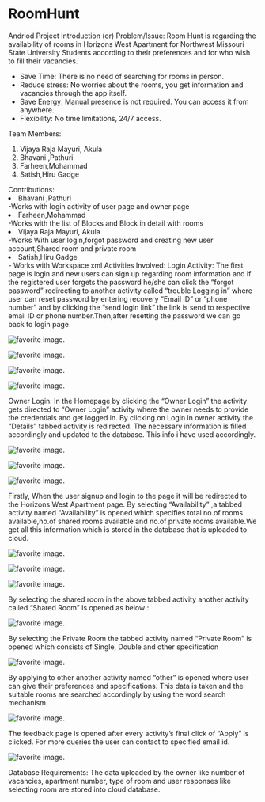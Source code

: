 # RoomHunt
Andriod Project
Introduction (or) Problem/Issue:
Room Hunt is regarding the availability of rooms in Horizons West Apartment for Northwest Missouri State University Students according to their preferences and for who wish to fill their vacancies.
<ul><li>	Save Time: There is no need of searching for rooms in person.</li>
<li>	Reduce stress: No worries about the rooms, you get information and vacancies through the app itself.</li>
<li>	Save Energy: Manual presence is not required. You can access it from anywhere.</li>
<li>  Flexibility: No time limitations, 24/7 access.
  </ul>
Team Members:
<ol>
  <li>	Vijaya Raja Mayuri, Akula </li>
<li>	Bhavani ,Pathuri </li>
<li>	Farheen,Mohammad </li>
<li>	Satish,Hiru Gadge </li>
  </ol>
Contributions:
<li>
  Bhavani ,Pathuri
  </li>-Works with login activity of user page and owner page
  <li> Farheen,Mohammad 
  </li>-Works with the list of Blocks and Block in detail with rooms
  <li>Vijaya Raja Mayuri, Akula 
  </li>-Works With user login,forgot password and creating new user account,Shared room and private room  
  <li>Satish,Hiru Gadge
  </li>- Works with Workspace xml
 Activities Involved:
 Login Activity: The first page is login and new users can sign up regarding room information and if the registered user forgets the password  he/she can click the “forgot password” redirecting to another activity called “trouble Logging in” where user can reset password by entering recovery “Email ID” or “phone number” and by clicking the “send login link” the link is send to respective email ID or phone number.Then,after resetting the password we can go back to login page
 
 ![ favorite image.](https://github.com/Vijayarajamayuri/RoomHunt/blob/master/1.PNG)
 
 
  ![ favorite image.](https://github.com/Vijayarajamayuri/RoomHunt/blob/master/2.PNG)
  
  
   ![ favorite image.](https://github.com/Vijayarajamayuri/RoomHunt/blob/master/3.PNG)
   
   
   ![ favorite image.](https://github.com/Vijayarajamayuri/RoomHunt/blob/master/4.PNG)
 
Owner Login: In the Homepage by clicking the “Owner Login” the activity gets directed to “Owner Login” activity where the owner needs to provide the credentials and get logged in. By clicking on Login in owner activity the “Details” tabbed activity is redirected. The necessary information is filled accordingly and updated to the database. This info i have used accordingly.


 ![ favorite image.](https://github.com/Vijayarajamayuri/RoomHunt/blob/master/5.PNG)


 ![ favorite image.](https://github.com/Vijayarajamayuri/RoomHunt/blob/master/6.PNG)
 
 
  ![ favorite image.](https://github.com/Vijayarajamayuri/RoomHunt/blob/master/7.PNG)
 
 
Firstly, When the user signup and login to the page it will be redirected to the Horizons West Apartment page. By selecting “Availability” ,a tabbed activity named “Availability” is opened which specifies total no.of rooms available,no.of shared rooms available and no.of private rooms available.We get all this information which is stored in the database that is uploaded to cloud.

  ![ favorite image.](https://github.com/Vijayarajamayuri/RoomHunt/blob/master/8.PNG)
  
  ![ favorite image.](https://github.com/Vijayarajamayuri/RoomHunt/blob/master/6.PNG)
    
    
   ![ favorite image.](https://github.com/Vijayarajamayuri/RoomHunt/blob/master/7.PNG)



By selecting the shared room in the above tabbed activity another activity called “Shared Room” Is opened as below :

   ![ favorite image.](https://github.com/Vijayarajamayuri/RoomHunt/blob/master/10.png)


By selecting the Private Room the tabbed activity named “Private Room” is opened which consists of Single, Double and other specification

   ![ favorite image.](https://github.com/Vijayarajamayuri/RoomHunt/blob/master/9.PNG)

By applying to other another activity named “other” is opened where user can give their preferences and specifications. This data is taken and the suitable rooms are searched accordingly by using the word search mechanism.



   ![ favorite image.](https://github.com/Vijayarajamayuri/RoomHunt/blob/master/12.png)


The feedback page is opened after every activity’s final click of “Apply” is clicked. For more queries the user can contact to specified email id.


   ![ favorite image.](https://github.com/Vijayarajamayuri/RoomHunt/blob/master/11.PNG)


Database Requirements:
The data uploaded by the owner like number of vacancies, apartment number, type of room and user responses like selecting room are stored into cloud database.


  
  
